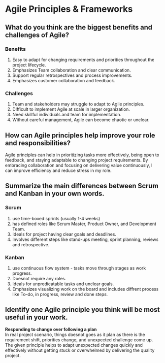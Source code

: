 # Agile Principles & Frameworks

## What do you think are the biggest benefits and challenges of Agile?

### Benefits
1. Easy to adapt for changing requirements and priorities throughout the project lifecycle.
2. Emphasizes Team collaboration and clear communication.
3. Support regular retrospectives and process improvements.
4. Emphasizes customer collaboration and feedback.

### Challenges
1. Team and stakeholders may struggle to adapt to Agile principles.
2. Difficult to implement Agile at scale in larger organization.
3. Need skillful individuals and team for implementation.
4. Without careful management, Agile can become chaotic or unclear.

## How can Agile principles help improve your role and responsibilities?
Agile principles can help in prioritizing tasks more effectively, being open to feedback, and staying adaptable to changing project requirements. By embracing collaboration and focusing on delivering value continuously, I can improve efficiency and reduce stress in my role.

## Summarize the main differences between Scrum and Kanban in your own words.
### Scrum
1. use time-boxed sprints (usually 1-4 weeks)
2. has defined roles like Scrum Master, Product Owner, and Development Team.
3. Ideals for project having clear goals and deadlines.
4. Involves different steps like stand-ups meeting, sprint planning, reviews and retrospective.
### Kanban
1. use continuous flow system - tasks move through stages as work progress.
2. Doesnot require any roles.
3. Ideals for unpredicatable tasks and unclear goals.
4. Emphasizes visualizing work on the board and includes diffrent process like To-do, in progress, review and done steps.

## Identify one Agile principle you think will be most useful in your work.
**Responding to change over following a plan** <br>
In real project scenario, things doesnot goes as it plan as there is the requirement shift, priorities change, and unexpected challenge come up.
The given principle helps to adapt unexpected changes quickly and effectively without getting stuck or overwhelmed by delivering the quality project.

